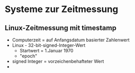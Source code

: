 # Systeme zur Zeitmessung

## Linux-Zeitmessung mit timestamp
- Computerzeit = auf Anfangsdatum basierter Zahlenwert
- Linux - 32-bit-signed-Integer-Wert
  - Startwert = 1.Januar 1970
  - "epoch"
- signed Integer = vorzeichenbehafteter Wert
- 
